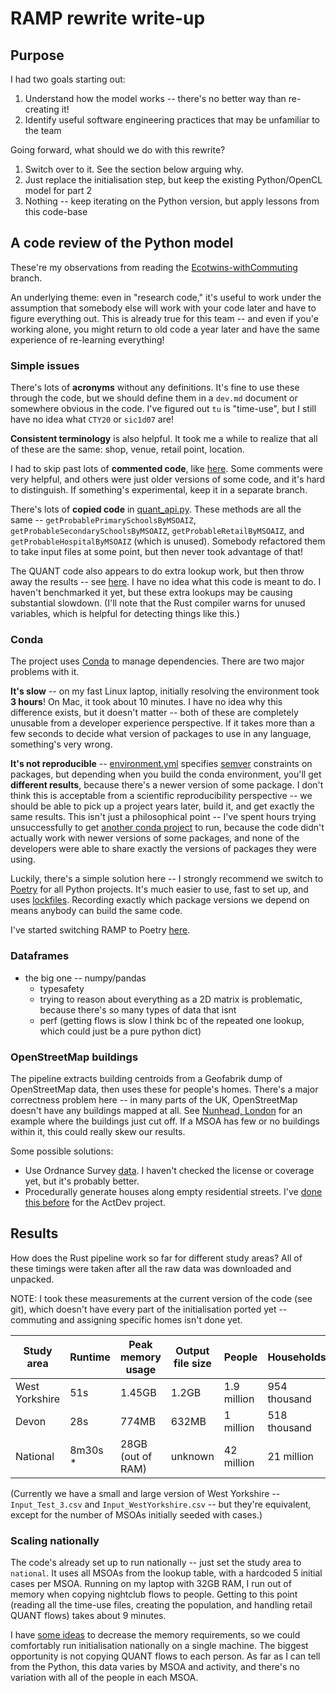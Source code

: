 # RAMP rewrite write-up

## Purpose

I had two goals starting out:

1.  Understand how the model works -- there's no better way than re-creating it!
2.  Identify useful software engineering practices that may be unfamiliar to the
    team

Going forward, what should we do with this rewrite?

1.  Switch over to it. See the section below arguing why.
2.  Just replace the initialisation step, but keep the existing Python/OpenCL
    model for part 2
3.  Nothing -- keep iterating on the Python version, but apply lessons from this
    code-base

## A code review of the Python model

These're my observations from reading the
[Ecotwins-withCommuting](https://github.com/Urban-Analytics/RAMP-UA/tree/Ecotwins-withCommuting)
branch.

An underlying theme: even in "research code," it's useful to work under the
assumption that somebody else will work with your code later and have to figure
everything out. This is already true for this team -- and even if you'e working
alone, you might return to old code a year later and have the same experience of
re-learning everything!

### Simple issues

There's lots of **acronyms** without any definitions. It's fine to use these
through the code, but we should define them in a `dev.md` document or somewhere
obvious in the code. I've figured out `tu` is "time-use", but I still have no
idea what `CTY20` or `sic1d07` are!

**Consistent terminology** is also helpful. It took me a while to realize that
all of these are the same: shop, venue, retail point, location.

I had to skip past lots of **commented code**, like
[here](https://github.com/Urban-Analytics/RAMP-UA/blob/3cf45d225501ef64ad6439c9e4c330f052708853/coding/initialise/population_initialisation.py#L241).
Some comments were very helpful, and others were just older versions of some
code, and it's hard to distinguish. If something's experimental, keep it in a
separate branch.

There's lots of **copied code** in
[quant_api.py](https://github.com/Urban-Analytics/RAMP-UA/blob/Ecotwins-withCommuting/coding/initialise/quant_api.py).
These methods are all the same -- `getProbablePrimarySchoolsByMSOAIZ`,
`getProbableSecondarySchoolsByMSOAIZ`, `getProbableRetailByMSOAIZ`, and
`getProbableHospitalByMSOAIZ` (which is unused). Somebody refactored them to
take input files at some point, but then never took advantage of that!

The QUANT code also appears to do extra lookup work, but then throw away the
results -- see
[here](https://github.com/Urban-Analytics/RAMP-UA/blob/3cf45d225501ef64ad6439c9e4c330f052708853/coding/initialise/quant_api.py#L77).
I have no idea what this code is meant to do. I haven't benchmarked it yet, but
these extra lookups may be causing substantial slowdown. (I'll note that the
Rust compiler warns for unused variables, which is helpful for detecting things
like this.)

### Conda

The project uses [Conda](https://docs.conda.io/en/latest/) to manage
dependencies. There are two major problems with it.

**It's slow** -- on my fast Linux laptop, initially resolving the environment
took **3 hours**! On Mac, it took about 10 minutes. I have no idea why this
difference exists, but it doesn't matter -- both of these are completely
unusable from a developer experience perspective. If it takes more than a few
seconds to decide what version of packages to use in any language, something's
very wrong.

**It's not reproducible** --
[environment.yml](https://github.com/Urban-Analytics/RAMP-UA/blob/Ecotwins-withCommuting/environment.yml)
specifies [semver](https://semver.org/) constraints on packages, but depending
when you build the conda environment, you'll get **different results**, because
there's a newer version of some package. I don't think this is acceptable from a
scientific reproducibility perspective -- we should be able to pick up a project
years later, build it, and get exactly the same results. This isn't just a
philosophical point -- I've spent hours trying unsuccessfully to get
[another conda project](https://github.com/psrc/soundcast/) to run, because the
code didn't actually work with newer versions of some packages, and none of the
developers were able to share exactly the versions of packages they were using.

Luckily, there's a simple solution here -- I strongly recommend we switch to
[Poetry](https://python-poetry.org) for all Python projects. It's much easier to
use, fast to set up, and uses
[lockfiles](https://python-poetry.org/docs/basic-usage/#commit-your-poetrylock-file-to-version-control).
Recording exactly which package versions we depend on means anybody can build
the same code.

I've started switching RAMP to Poetry
[here](https://github.com/dabreegster/RAMP-UA/tree/dcarlino_ecotwins_poetry).

### Dataframes

- the big one -- numpy/pandas
  - typesafety
  - trying to reason about everything as a 2D matrix is problematic, because
    there's so many types of data that isnt
  - perf (getting flows is slow I think bc of the repeated one lookup, which
    could just be a pure python dict)

### OpenStreetMap buildings

The pipeline extracts building centroids from a Geofabrik dump of OpenStreetMap
data, then uses these for people's homes. There's a major correctness problem
here -- in many parts of the UK, OpenStreetMap doesn't have any buildings mapped
at all. See
[Nunhead, London](https://www.openstreetmap.org/#map=15/51.4611/-0.0448) for an
example where the buildings just cut off. If a MSOA has few or no buildings
within it, this could really skew our results.

Some possible solutions:

- Use Ordnance Survey [data](https://data.gov.uk/dataset/os-buildings-data). I
  haven't checked the license or coverage yet, but it's probably better.
- Procedurally generate houses along empty residential streets. I've
  [done this before](https://github.com/cyipt/actdev/issues/53#issuecomment-774732839)
  for the ActDev project.

## Results

How does the Rust pipeline work so far for different study areas? All of these
timings were taken after all the raw data was downloaded and unpacked.

NOTE: I took these measurements at the current version of the code (see git),
which doesn't have every part of the initialisation ported yet -- commuting and
assigning specific homes isn't done yet.

| Study area     | Runtime  | Peak memory usage | Output file size | People      | Households   | MSOAs |
| -------------- | -------- | ----------------- | ---------------- | ----------- | ------------ | ----- |
| West Yorkshire | 51s      | 1.45GB            | 1.2GB            | 1.9 million | 954 thousand | 300   |
| Devon          | 28s      | 774MB             | 632MB            | 1 million   | 518 thousand | 156   |
| National       | 8m30s \* | 28GB (out of RAM) | unknown          | 42 million  | 21 million   | 6.7k  |

(Currently we have a small and large version of West Yorkshire --
`Input_Test_3.csv` and `Input_WestYorkshire.csv` -- but they're equivalent,
except for the number of MSOAs initially seeded with cases.)

### Scaling nationally

The code's already set up to run nationally -- just set the study area to
`national`. It uses all MSOAs from the lookup table, with a hardcoded 5 initial
cases per MSOA. Running on my laptop with 32GB RAM, I run out of memory when
copying nightclub flows to people. Getting to this point (reading all the
time-use files, creating the population, and handling retail QUANT flows) takes
about 9 minutes.

I have [some ideas](https://github.com/dabreegster/rampfs/issues/1) to decrease
the memory requirements, so we could comfortably run initialisation nationally
on a single machine. The biggest opportunity is not copying QUANT flows to each
person. As far as I can tell from the Python, this data varies by MSOA and
activity, and there's no variation with all of the people in each MSOA.
